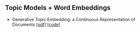 ## Topic Models + Word Embeddings
- Generative Topic Embedding: a Continuous Representation of Documents
[[pdf]](http://bigml.cs.tsinghua.edu.cn/~jun/pub/topic-embedding-acl2016.pdf)
[[code]](https://github.com/askerlee/topicvec)